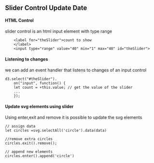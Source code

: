## Slider Control Update Date
#### HTML Control
slider control is an html input element with type range
```
    <label for="theSlider">count to show
    </label>
    <input type="range" value="40" min="1" max="40" id="theSlider">
```
#### Listening to changes 
we can add an event handler that listens to changes of an input control
```
d3.select("#theSlider").
    on("input", function() {
    let count = +this.value; // get the value of the slider
    ...
    });
```
#### Update svg elements using slider
Using enter,exit and remove it is possible to update the svg elements
```
// assign data
let circles =svg.selectAll('circle').data(data) 

//remove extra circles
circles.exit().remove();

// append new elements
circles.enter().append('circle')
```